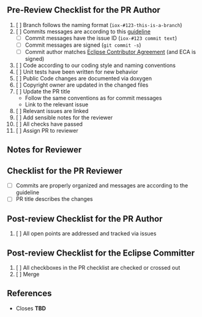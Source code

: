 ## Pre-Review Checklist for the PR Author

1. [ ] Branch follows the naming format (`iox-#123-this-is-a-branch`)
1. [ ] Commits messages are according to this [guideline][commit-guidelines]
    - [ ] Commit messages have the issue ID (`iox-#123 commit text`)
    - [ ] Commit messages are signed (`git commit -s`)
    - [ ] Commit author matches [Eclipse Contributor Agreement][eca] (and ECA is signed)
1. [ ] Code according to our coding style and naming conventions
1. [ ] Unit tests have been written for new behavior
1. [ ] Public Code changes are documented via doxygen
1. [ ] Copyright owner are updated in the changed files
1. [ ] Update the PR title
   - Follow the same conventions as for commit messages
   - Link to the relevant issue
1. [ ] Relevant issues are linked
1. [ ] Add sensible notes for the reviewer
1. [ ] All checks have passed
1. [ ] Assign PR to reviewer

[commit-guidelines]: https://tbaggery.com/2008/04/19/a-note-about-git-commit-messages.html
[eca]: http://www.eclipse.org/legal/ECA.php

## Notes for Reviewer
<!-- Items in addition to the checklist below that the reviewer should look for -->

## Checklist for the PR Reviewer

- [ ] Commits are properly organized and messages are according to the guideline
- [ ] PR title describes the changes

## Post-review Checklist for the PR Author

1. [ ] All open points are addressed and tracked via issues

## Post-review Checklist for the Eclipse Committer

1. [ ] All checkboxes in the PR checklist are checked or crossed out
1. [ ] Merge

## References

- Closes **TBD**
